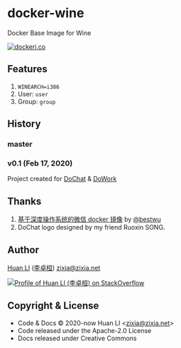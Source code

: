 # docker-wine

Docker Base Image for Wine

[![dockeri.co](https://dockeri.co/image/zixia/wxwork)](https://hub.docker.com/r/zixia/wxwork/)

## Features

1. `WINEARCH=i386`
1. User: `user`
1. Group: `group`

## History

### master

### v0.1 (Feb 17, 2020)

Project created for [DoChat](https://github.com/huan/docker-wechat) & [DoWork](https://github.com/huan/docker-wxwork)

## Thanks

1. [基于深度操作系统的微信 docker 镜像](https://github.com/bestwu/docker-wechat) by [@bestwu](https://github.com/bestwu)
1. DoChat logo designed by my friend Ruoxin SONG.

## Author

[Huan LI](https://github.com/huan) ([李卓桓](http://linkedin.com/in/zixia)) zixia@zixia.net

[![Profile of Huan LI (李卓桓) on StackOverflow](https://stackexchange.com/users/flair/265499.png)](https://stackexchange.com/users/265499)

## Copyright & License

- Code & Docs © 2020-now Huan LI \<zixia@zixia.net\>
- Code released under the Apache-2.0 License
- Docs released under Creative Commons
